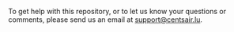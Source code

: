 To get help with this repository, or to let us know your questions or comments, please send us an email at support@centsair.lu.

